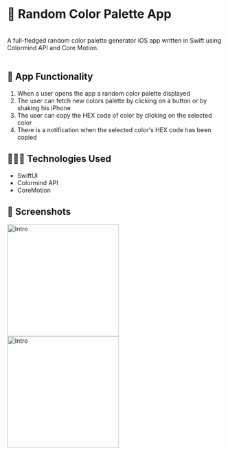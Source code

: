 # 🎨 Random Color Palette App

<br />
 A full-fledged random color palette generator iOS app written in Swift using Colormind API and Core Motion.
 </br> </br>
</p>

## 📱 App Functionality

1. When a user opens the app a random color palette displayed
2. The user can fetch new colors palette by clicking on a button or by shaking his iPhone
3. The user can copy the HEX code of color by clicking on the selected color
4. There is a notification when the selected color's HEX code has been copied

## 👩🏻‍💻 Technologies Used
- SwiftUI
- Colormind API
- CoreMotion

## 📸 Screenshots
<img src="https://www.linkpicture.com/q/IMG_5227.png" type='image' alt="Intro" width="260">  <img src="https://www.linkpicture.com/q/IMG_5228.png" type='image' alt="Intro" width="260">  

